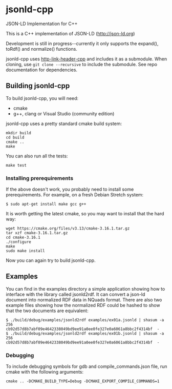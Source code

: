 # jsonld-cpp
JSON-LD Implementation for C++

This is a C++ implementation of JSON-LD (http://json-ld.org)

Development is still in progress--currently it only supports the
expand(), toRdf() and normalize() functions.

jsonld-cpp uses [http-link-header-cpp](https://github.com/danpape/http-link-header-cpp.git)
and includes it as a submodule.  When cloning, use ```git clone --recursive```
to include the submodule.  See repo documentation for dependencies.

## Building jsonld-cpp

To build jsonld-cpp, you will need:

* cmake
* g++, clang or Visual Studio (community edition)

jsonld-cpp uses a pretty standard cmake build system:

```
mkdir build
cd build
cmake ..
make
```

You can also run all the tests:

```
make test
```

### Installing prerequirements

If the above doesn't work, you probably need to install some
prerequirements. For example, on a fresh Debian Stretch system:

```
$ sudo apt-get install make gcc g++
```

It is worth getting the latest cmake, so you may want to install that the hard way:

```
wget https://cmake.org/files/v3.13/cmake-3.16.1.tar.gz
tar xzf cmake-3.16.1.tar.gz
cd cmake-3.16.1
./configure
make 
sudo make install
```


Now you can again try to build jsonld-cpp.

## Examples

You can find in the examples directory a simple application showing how
to interface with the library called jsonld2rdf. It can convert a
json-ld document into normalized RDF data in NQuads format. There are
also two example files showing how the normalized RDF could be hashed to
show that the two documents are equivalent:

```
$ ./build/debug/examples/jsonld2rdf examples/ex01a.jsonld | shasum -a 256
cb92d57d8b7abf09e4642338049bd9ee91a0ee0fe327e0a6061a8bbc2f4314bf  -
$ ./build/debug/examples/jsonld2rdf examples/ex01b.jsonld | shasum -a 256
cb92d57d8b7abf09e4642338049bd9ee91a0ee0fe327e0a6061a8bbc2f4314bf  -
```


### Debugging
To include debugging symbols for gdb and compile_commands.json file, run cmake
with the following arguments:

```
cmake .. -DCMAKE_BUILD_TYPE=Debug -DCMAKE_EXPORT_COMPILE_COMMANDS=1
```

